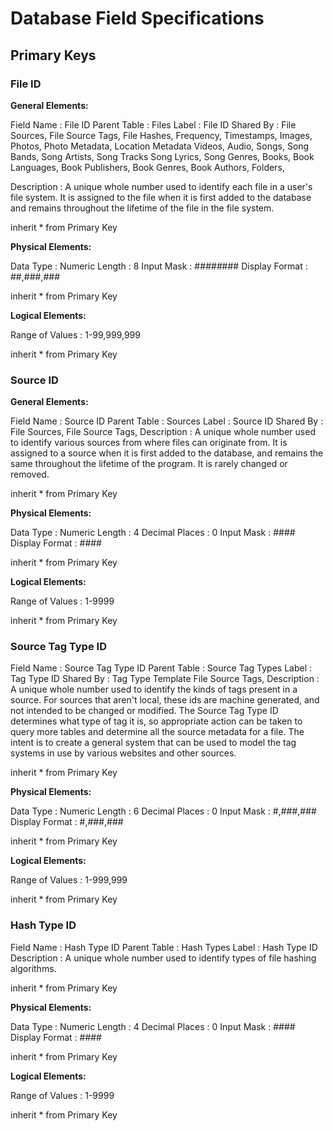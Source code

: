 # Database Field Specifications

## Primary Keys

### File ID
**General Elements:**

Field Name          : File ID
Parent Table        : Files
Label               : File ID
Shared By           :   File Sources,
                        File Source Tags,
                        File Hashes,
                        Frequency,
                        Timestamps,
                        Images,
                        Photos,
                        Photo Metadata,
                        Location Metadata
                        Videos,
                        Audio,
                        Songs,
                        Song Bands,
                        Song Artists,
                        Song Tracks
                        Song Lyrics,
                        Song Genres,
                        Books,
                        Book Languages,
                        Book Publishers,
                        Book Genres,
                        Book Authors,
                        Folders,

Description         :
    A unique whole number used to identify each file in a user's file system.
    It is assigned to the file when it is first added to the database and remains
    throughout the lifetime of the file in the file system.

inherit * from Primary Key

**Physical Elements:**

Data Type           : Numeric
Length              : 8
Input Mask          : ##_###_###
Display Format      : ##,###,###

inherit * from Primary Key

**Logical Elements:**

Range of Values     : 1-99,999,999

inherit * from Primary Key

### Source ID

**General Elements:**

Field Name          : Source ID
Parent Table        : Sources
Label               : Source ID
Shared By           :   File Sources,
                        File Source Tags,
Description         :
    A unique whole number used to identify various sources from where files can originate from.
    It is assigned to a source when it is first added to the database, and remains the same
    throughout the lifetime of the program. It is rarely changed or removed.

inherit * from Primary Key

**Physical Elements:**

Data Type           : Numeric
Length              : 4
Decimal Places      : 0
Input Mask          : ####
Display Format      : ####

inherit * from Primary Key

**Logical Elements:**

Range of Values     : 1-9999

inherit * from Primary Key

### Source Tag Type ID

Field Name          : Source Tag Type ID
Parent Table        : Source Tag Types
Label               : Tag Type ID
Shared By           :   Tag Type Template
                        File Source Tags,
Description         :
    A unique whole number used to identify the kinds of tags present in a source.
    For sources that aren't local, these ids are machine generated, and not intended to be changed or modified.
    The Source Tag Type ID determines what type of tag it is, so appropriate action can be taken to
    query more tables and determine all the source metadata for a file. The intent is to create
    a general system that can be used to model the tag systems in use by various websites and other sources.

inherit * from Primary Key

**Physical Elements:**

Data Type           : Numeric
Length              : 6
Decimal Places      : 0
Input Mask          : #,###,###
Display Format      : #,###,###

inherit * from Primary Key

**Logical Elements:**

Range of Values     : 1-999,999

inherit * from Primary Key

### Hash Type ID

Field Name          : Hash Type ID
Parent Table        : Hash Types
Label               : Hash Type ID
Description         :
    A unique whole number used to identify types of file hashing algorithms.

inherit * from Primary Key

**Physical Elements:**

Data Type           : Numeric
Length              : 4
Decimal Places      : 0
Input Mask          : ####
Display Format      : ####

inherit * from Primary Key

**Logical Elements:**

Range of Values     : 1-9999

inherit * from Primary Key

